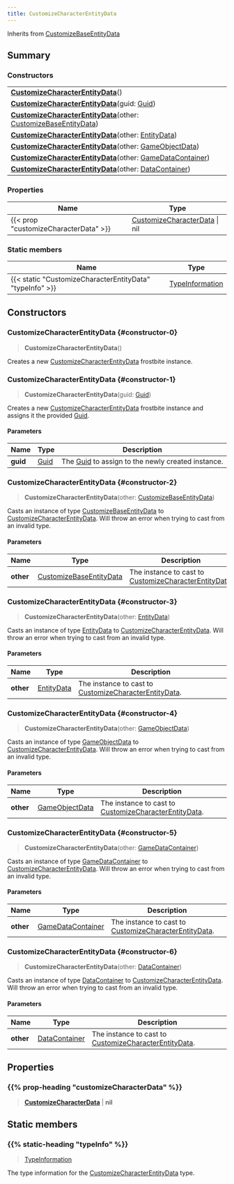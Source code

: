 ```yaml
---
title: CustomizeCharacterEntityData
---
```


Inherits from 
[CustomizeBaseEntityData](/vext/ref/fb/customizebaseentitydata)

## Summary
### Constructors
| |
| ----------- |
| **[CustomizeCharacterEntityData](#constructor-0)**() |
| **[CustomizeCharacterEntityData](#constructor-1)**(guid: [Guid](/vext/ref/shared/class/guid)) |
| **[CustomizeCharacterEntityData](#constructor-2)**(other: [CustomizeBaseEntityData](/vext/ref/fb/customizebaseentitydata)) |
| **[CustomizeCharacterEntityData](#constructor-3)**(other: [EntityData](/vext/ref/fb/entitydata)) |
| **[CustomizeCharacterEntityData](#constructor-4)**(other: [GameObjectData](/vext/ref/fb/gameobjectdata)) |
| **[CustomizeCharacterEntityData](#constructor-5)**(other: [GameDataContainer](/vext/ref/fb/gamedatacontainer)) |
| **[CustomizeCharacterEntityData](#constructor-6)**(other: [DataContainer](/vext/ref/shared/class/datacontainer)) |

### Properties
| Name | Type |
| ---- | ---- |
| {{< prop "customizeCharacterData" >}} | [CustomizeCharacterData](/vext/ref/fb/customizecharacterdata) \| nil |

### Static members
| Name | Type |
| ---- | ---- |
| {{< static "CustomizeCharacterEntityData" "typeInfo" >}} | [TypeInformation](/vext/ref/shared/class/typeinformation) |

## Constructors
### CustomizeCharacterEntityData {#constructor-0}
> **CustomizeCharacterEntityData**()

Creates a new [CustomizeCharacterEntityData](/vext/ref/fb/customizecharacterentitydata) frostbite instance.

### CustomizeCharacterEntityData {#constructor-1}
> **CustomizeCharacterEntityData**(guid: [Guid](/vext/ref/shared/class/guid))

Creates a new [CustomizeCharacterEntityData](/vext/ref/fb/customizecharacterentitydata) frostbite instance and assigns it the provided [Guid](/vext/ref/shared/class/guid).

#### Parameters
| Name | Type | Description |
| ---- | ---- | ----------- |
| **guid** | [Guid](/vext/ref/shared/class/guid) | The [Guid](/vext/ref/shared/class/guid) to assign to the newly created instance. |

### CustomizeCharacterEntityData {#constructor-2}
> **CustomizeCharacterEntityData**(other: [CustomizeBaseEntityData](/vext/ref/fb/customizebaseentitydata))

Casts an instance of type [CustomizeBaseEntityData](/vext/ref/fb/customizebaseentitydata) to [CustomizeCharacterEntityData](/vext/ref/fb/customizecharacterentitydata). Will throw an error when trying to cast from an invalid type.

#### Parameters
| Name | Type | Description |
| ---- | ---- | ----------- |
| **other** | [CustomizeBaseEntityData](/vext/ref/fb/customizebaseentitydata) | The instance to cast to [CustomizeCharacterEntityData](/vext/ref/fb/customizecharacterentitydata). |

### CustomizeCharacterEntityData {#constructor-3}
> **CustomizeCharacterEntityData**(other: [EntityData](/vext/ref/fb/entitydata))

Casts an instance of type [EntityData](/vext/ref/fb/entitydata) to [CustomizeCharacterEntityData](/vext/ref/fb/customizecharacterentitydata). Will throw an error when trying to cast from an invalid type.

#### Parameters
| Name | Type | Description |
| ---- | ---- | ----------- |
| **other** | [EntityData](/vext/ref/fb/entitydata) | The instance to cast to [CustomizeCharacterEntityData](/vext/ref/fb/customizecharacterentitydata). |

### CustomizeCharacterEntityData {#constructor-4}
> **CustomizeCharacterEntityData**(other: [GameObjectData](/vext/ref/fb/gameobjectdata))

Casts an instance of type [GameObjectData](/vext/ref/fb/gameobjectdata) to [CustomizeCharacterEntityData](/vext/ref/fb/customizecharacterentitydata). Will throw an error when trying to cast from an invalid type.

#### Parameters
| Name | Type | Description |
| ---- | ---- | ----------- |
| **other** | [GameObjectData](/vext/ref/fb/gameobjectdata) | The instance to cast to [CustomizeCharacterEntityData](/vext/ref/fb/customizecharacterentitydata). |

### CustomizeCharacterEntityData {#constructor-5}
> **CustomizeCharacterEntityData**(other: [GameDataContainer](/vext/ref/fb/gamedatacontainer))

Casts an instance of type [GameDataContainer](/vext/ref/fb/gamedatacontainer) to [CustomizeCharacterEntityData](/vext/ref/fb/customizecharacterentitydata). Will throw an error when trying to cast from an invalid type.

#### Parameters
| Name | Type | Description |
| ---- | ---- | ----------- |
| **other** | [GameDataContainer](/vext/ref/fb/gamedatacontainer) | The instance to cast to [CustomizeCharacterEntityData](/vext/ref/fb/customizecharacterentitydata). |

### CustomizeCharacterEntityData {#constructor-6}
> **CustomizeCharacterEntityData**(other: [DataContainer](/vext/ref/shared/class/datacontainer))

Casts an instance of type [DataContainer](/vext/ref/shared/class/datacontainer) to [CustomizeCharacterEntityData](/vext/ref/fb/customizecharacterentitydata). Will throw an error when trying to cast from an invalid type.

#### Parameters
| Name | Type | Description |
| ---- | ---- | ----------- |
| **other** | [DataContainer](/vext/ref/shared/class/datacontainer) | The instance to cast to [CustomizeCharacterEntityData](/vext/ref/fb/customizecharacterentitydata). |

## Properties
### {{% prop-heading "customizeCharacterData" %}}
> **[CustomizeCharacterData](/vext/ref/fb/customizecharacterdata)** | **nil**

## Static members
### {{% static-heading "typeInfo" %}}
> [TypeInformation](/vext/ref/shared/class/typeinformation)

The type information for the [CustomizeCharacterEntityData](/vext/ref/fb/customizecharacterentitydata) type.

